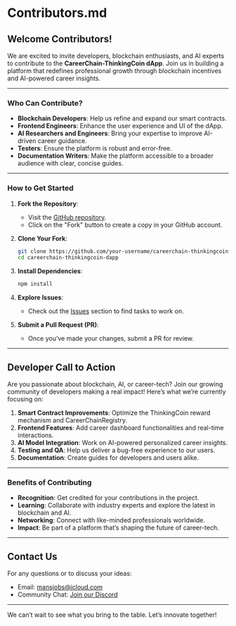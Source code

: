 # Contributors.md

## Welcome Contributors!

We are excited to invite developers, blockchain enthusiasts, and AI experts to contribute to the **CareerChain-ThinkingCoin dApp**. Join us in building a platform that redefines professional growth through blockchain incentives and AI-powered career insights.

---

### Who Can Contribute?

- **Blockchain Developers**: Help us refine and expand our smart contracts.
- **Frontend Engineers**: Enhance the user experience and UI of the dApp.
- **AI Researchers and Engineers**: Bring your expertise to improve AI-driven career guidance.
- **Testers**: Ensure the platform is robust and error-free.
- **Documentation Writers**: Make the platform accessible to a broader audience with clear, concise guides.

---

### How to Get Started

1. **Fork the Repository**:
   - Visit the [GitHub repository](https://github.com/your-repo/careerchain-thinkingcoin-dapp).
   - Click on the "Fork" button to create a copy in your GitHub account.

2. **Clone Your Fork**:
   ```bash
   git clone https://github.com/your-username/careerchain-thinkingcoin-dapp.git
   cd careerchain-thinkingcoin-dapp
   ```

3. **Install Dependencies**:
   ```bash
   npm install
   ```

4. **Explore Issues**:
   - Check out the [Issues](https://github.com/your-repo/careerchain-thinkingcoin-dapp/issues) section to find tasks to work on.

5. **Submit a Pull Request (PR)**:
   - Once you’ve made your changes, submit a PR for review.

---

## Developer Call to Action

Are you passionate about blockchain, AI, or career-tech? Join our growing community of developers making a real impact! Here’s what we’re currently focusing on:

1. **Smart Contract Improvements**: Optimize the ThinkingCoin reward mechanism and CareerChainRegistry.
2. **Frontend Features**: Add career dashboard functionalities and real-time interactions.
3. **AI Model Integration**: Work on AI-powered personalized career insights.
4. **Testing and QA**: Help us deliver a bug-free experience to our users.
5. **Documentation**: Create guides for developers and users alike.

---

### Benefits of Contributing

- **Recognition**: Get credited for your contributions in the project.
- **Learning**: Collaborate with industry experts and explore the latest in blockchain and AI.
- **Networking**: Connect with like-minded professionals worldwide.
- **Impact**: Be part of a platform that’s shaping the future of career-tech.

---

## Contact Us

For any questions or to discuss your ideas:
- Email: [mansjobs@icloud.com](mailto:contribute@careerchain.com)
- Community Chat: [Join our Discord](https://discord.gg/fatbrain01)

---

We can’t wait to see what you bring to the table. Let’s innovate together!
